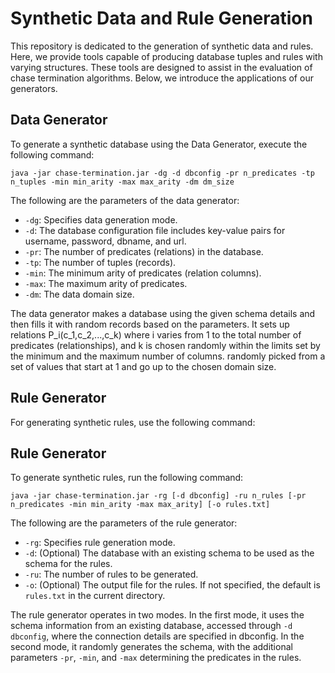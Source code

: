 # Synthetic Data and Rule Generation

This repository is dedicated to the generation of synthetic data and rules. Here, we provide tools capable of producing database tuples and rules with varying structures. These tools are designed to assist in the evaluation of chase termination algorithms. Below, we introduce the applications of our generators.

## Data Generator

To generate a synthetic database using the Data Generator, execute the following command:

```
java -jar chase-termination.jar -dg -d dbconfig -pr n_predicates -tp n_tuples -min min_arity -max max_arity -dm dm_size
```


The following are the parameters of the data generator:
- `-dg`: Specifies data generation mode.
- `-d`: The database configuration file includes key-value pairs for username, password, dbname, and url.
- `-pr`: The number of predicates (relations) in the database.
- `-tp`: The number of tuples (records).
- `-min`: The minimum arity of predicates (relation columns).
- `-max`: The maximum arity of predicates.
- `-dm`: The data domain size.

The data generator makes a database using the given schema details and then fills it with random records based on the parameters. It sets up relations P_i(c_1,c_2,...,c_k) where i varies from 1 to the total number of predicates (relationships), and k is chosen randomly within the limits set by the minimum and the maximum number of columns. randomly picked from a set of values that start at 1 and go up to the chosen domain size.

## Rule Generator

For generating synthetic rules, use the following command:



## Rule Generator

To generate synthetic rules, run the following command:

```
java -jar chase-termination.jar -rg [-d dbconfig] -ru n_rules [-pr n_predicates -min min_arity -max max_arity] [-o rules.txt]
```

The following are the parameters of the rule generator:
- `-rg`: Specifies rule generation mode.
- `-d`: (Optional) The database with an existing schema to be used as the schema for the rules.
- `-ru`: The number of rules to be generated.
- `-o`: (Optional) The output file for the rules. If not specified, the default is `rules.txt` in the current directory.

The rule generator operates in two modes. In the first mode, it uses the schema information from an existing database, accessed through `-d dbconfig`, where the connection details are specified in dbconfig. In the second mode, it randomly generates the schema, with the additional parameters `-pr`, `-min`, and `-max` determining the predicates in the rules. 
